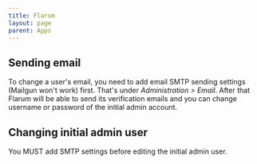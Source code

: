 ```yaml
---
title: Flarum
layout: page
parent: Apps
---
```


## Sending email
To change a user's email, you need to add email SMTP sending settings (Mailgun won't work) first. That's under *Administration > Email*. After that Flarum will be able to send its verification emails and you can change username or password of the initial admin account.

## Changing initial admin user
You MUST add SMTP settings before editing the initial admin user.